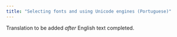 ```yaml
---
title: "Selecting fonts and using Unicode engines (Portuguese)"
---
```

Translation to be added _after_ English text completed.
